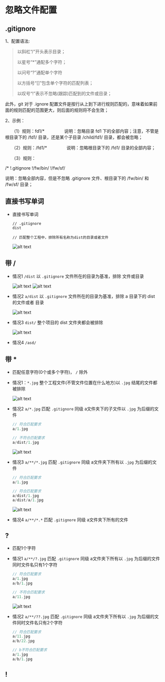 # 忽略文件配置

## .gitignore

1、配置语法:

> 以斜杠“/”开头表示目录；
>
> 以星号“*”通配多个字符；
>
> 以问号“?”通配单个字符
>
> 以方括号“[]”包含单个字符的匹配列表；
>
> 以叹号“!”表示不忽略(跟踪)匹配到的文件或目录；

此外，git 对于 .ignore 配置文件是按行从上到下进行规则匹配的，意味着如果前面的规则匹配的范围更大，则后面的规则将不会生效；

2、示例：

　　（1）规则：fd1/*
　　　　  说明：忽略目录 fd1 下的全部内容；注意，不管是根目录下的 /fd1/ 目录，还是某个子目录 /child/fd1/ 目录，都会被忽略；

　　（2）规则：/fd1/*
　　　　  说明：忽略根目录下的 /fd1/ 目录的全部内容；

　　（3）规则：

/*
!.gitignore
!/fw/bin/
!/fw/sf/

说明：忽略全部内容，但是不忽略 .gitignore 文件、根目录下的 /fw/bin/ 和 /fw/sf/ 目录；

## 直接书写单词

+ 直接书写单词

  ```
  // .gitignore
  dist

  // 匹配整个工程中，排除所有名称为dist的目录或者文件
  ```

  ![alt text](images/直接输入单词.jpg)

## 带 /

+ 情况1 `/dist` 以 `.gitignore` 文件所在的目录为基准，排除 文件或目录

  ![alt text](images/斜杠字母.jpg)
  ![alt text](images/斜杠字母2.jpg)

+ 情况2 `a/dist` 以 `.gitignore` 文件所在的目录为基准，排除 a 目录下的 dist 的文件或者 目录

  ![alt text](images/字母斜杠.jpg)

+ 情况3 `dist/` 整个项目的 dist 文件夹都会被排除

  ![alt text](images/排除文件夹.png)

+ 情况4 `/asd/`

## 带 *

+ 匹配任意字符(0个或多个字符)， `/` 除外

+ 情况1：`*.jpg` 整个工程文件(不管文件位置在什么地方)以 `.jpg` 结尾的文件都被排除

  ![alt text](images/星号.jpg)

+ 情况2 `a/*.jpg` 匹配 `.gitignore` 同级 a文件夹下的子文件以 `.jpg` 为后缀的文件

  ```js
  // 符合匹配要求
  a/1.jpg

  // 不符合匹配要求
  a/dist/1.jpg
  ```

  ![alt text](images/斜杠星号.png)

+ 情况3 `a/**/*.jpg` 匹配 `.gitignore` 同级 a文件夹下所有以 `.jpg` 为后缀的文件

  ```js
  // 符合匹配要求
  a/1.jpg

  // 符合匹配要求
  a/dist/1.jpg
  a/dist/a/1.jpg
  ```

  ![alt text](images/两个星号.png)

+ 情况4 `a/**/*.*` 匹配 `.gitignore` 同级 a文件夹下所有的文件

## ?

+ 匹配1个字符

+ 情况1 `a/**/?.jpg` 匹配 `.gitignore` 同级 a文件夹下所有以 `.jpg` 为后缀的文件同时文件名只有1个字符

  ```js
  // 符合匹配要求
  a/1.jpg
  a/b/1.jpg

  // 不符合匹配要求
  a/11.jpg
  ```

  ![alt text](images/问号.png)

+ 情况2 `a/**/??.jpg` 匹配 `.gitignore` 同级 a文件夹下所有以 `.jpg` 为后缀的文件同时文件名只有2个字符

  ```js
  // 符合匹配要求
  a/11.jpg
  a/b/22.jpg

  // b不符合匹配要求
  a/1.jpg
  a/b/1.jpg
  ```

## !


